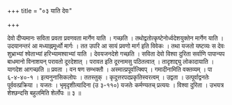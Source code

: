 +++
title = "०३ याति देवः"

+++

देवो दीप्यमानः सविता प्रवता प्रवणवता मार्गेण याति । गच्छति । तथोद्वतोत्कृष्टेनोर्ध्वदेशयुक्तेन मार्गेण याति । उदयानन्तरं आ मध्याह्नमूर्ध्वो मार्गः । तत उपरि आ सायं प्रवणो मार्ग इति विवेकः । तथा यजतो यष्टव्यः स देवः शुभ्राभ्यां श्वेताभ्यां हरिभ्यामश्वाभ्यां याति । देवयजनदेशे गच्छति । सविता देवो विश्वा दुरिता सर्वाणि पापान्यप बाधमानो विनाशयन् परावतो दूरदेशात् । परावत इति दूरनामसु पठितत्वात् । तादृशाद्द्यु लोकादायाति । यागदेश आगच्छति ॥ प्रवता । वन षण सम्भक्तौ । अस्मात्प्रपूर्वात्क्विप् । गमादीनामिति वक्तव्यम् । पा ६-४-४०-१ । इत्यनुनासिकलोपः । ततस्तुक् । कृदुत्तरपदप्रकृतिस्वरत्वम् । उद्वता । उत्पूर्वाद्वनतेः पूर्ववत्प्रक्रिया । यजतः । भृमृदृशीत्यादिना (उ ३-११०) यजतेः कर्मण्यतच् प्रत्ययः । विश्वा दुरिता । उभयत्र शेश्छन्दसि बहुलमिति शेर्लोपः ॥ ३ ॥